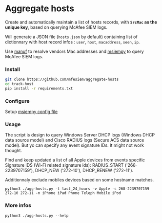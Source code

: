 # Aggregate hosts

Create and automatically maintain a list of hosts records, with **`SrcMac` as the unique key**, based on querying McAfee SIEM logs.

Will generate a JSON file (`hosts.json` by default) containing list of dictionnary with host record infos : `user`, `host`, `macaddress`, `seen`, `ip`.

Use [manuf](https://github.com/coolbho3k/manuf) to resolve vendors Mac addresses and [msiempy](https://github.com/mfesiem/msiempy) to query McAfee SIEM logs.

### Install

```bash
git clone https://github.com/mfesiem/aggregate-hosts
cd track-host
pip install -r requirements.txt
```

### Configure

Setup [msiempy config file](https://github.com/mfesiem/msiempy#authentication-and-configuration-setup)


### Usage

The script is design to query Windows Server DHCP logs (Windows DHCP data source model) and Cisco RADIUS logs (Secure ACS data source model). But yo can specify any event signature IDs. It might not work thought.

Find and keep updated a list of all Apple devices from events specific Signature IDS (Wi-Fi related signature ids): RADIUS_START ('268-2239707159'), DHCP_NEW ('272-10'), DHCP_RENEW ('272-11').  

Additionnaly exclude mobiles devices based on some hostname matches.

```
python3 ./agg-hosts.py -t last_24_hours -v Apple -s 268-2239707159 272-10 272-11 -n iPhone iPad Phone Teleph Mobile iPod
```

### More infos

```
python3 ./agg-hosts.py --help
```